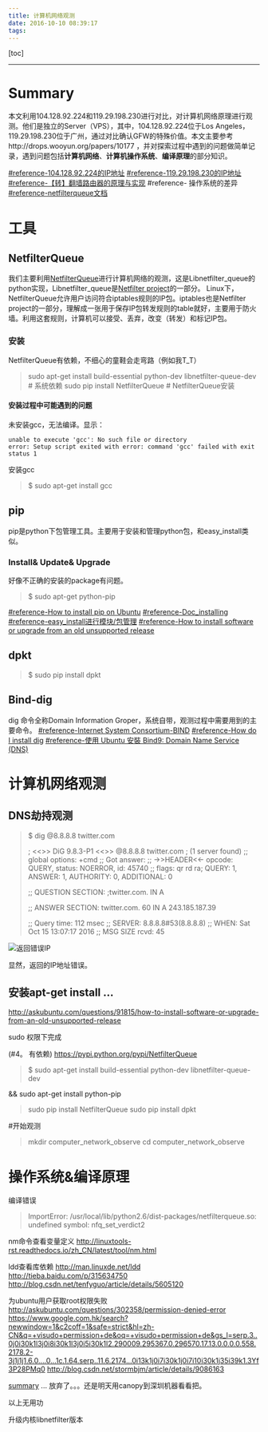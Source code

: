 ```yaml
---
title: 计算机网络观测
date: 2016-10-10 08:39:17
tags:
---
```

[toc]

---

# Summary
本文利用104.128.92.224和119.29.198.230进行对比，对计算机网络原理进行观测。他们是独立的Server（VPS），其中，104.128.92.224位于Los Angeles，119.29.198.230位于广州，通过对比确认GFW的特殊价值。本文主要参考http://drops.wooyun.org/papers/10177 ，并对探索过程中遇到的问题做简单记录，遇到问题包括**计算机网络**、**计算机操作系统**、**编译原理**的部分知识。

[#reference-104.128.92.224的IP地址](http://ip.cn/index.php?ip=104.128.92.224)
[#reference-119.29.198.230的IP地址](http://ip.cn/index.php?ip=119.29.198.230)
 [#reference-【转】翻墙路由器的原理与实现](http://noragithub.github.io/2016/10/06/%E3%80%90%E8%BD%AC%E3%80%91%E7%BF%BB%E5%A2%99%E8%B7%AF%E7%94%B1%E5%99%A8%E7%9A%84%E5%8E%9F%E7%90%86%E4%B8%8E%E5%AE%9E%E7%8E%B0/)
 #reference- 操作系统的差异
 [#reference-netfilterqueue文档](https://pypi.python.org/pypi/NetfilterQueue)

# 工具
## NetfilterQueue

我们主要利用[NetfilterQueue](https://github.com/kti/python-netfilterqueue)进行计算机网络的观测，这是Libnetfilter\_queue的python实现，Libnetfilter\_queue是[Netfilter project](http://netfilter.org/projects/libnetfilter_queue/)的一部分。
Linux下，NetfilterQueue允许用户访问符合iptables规则的IP包。iptables也是Netfilter project的一部分，理解成一张用于保存IP包转发规则的table就好，主要用于防火墙。利用这套规则，计算机可以接受、丢弃，改变（转发）和标记IP包。

### 安装
NetfilterQueue有依赖，不细心的童鞋会走弯路（例如我T_T）

>sudo apt-get install build-essential python-dev libnetfilter-queue-dev # 系统依赖
>sudo pip install NetfilterQueue # NetfilterQueue安装

#### 安装过程中可能遇到的问题

未安装gcc，无法编译。显示：

```
unable to execute 'gcc': No such file or directory
error: Setup script exited with error: command 'gcc' failed with exit status 1
```

安装gcc
>  \$ sudo apt-get install gcc

## pip
pip是python下包管理工具。主要用于安装和管理python包，和easy\_install类似。
###  Install& Update& Upgrade
好像不正确的安装的package有问题。

>  \$ sudo apt-get python-pip

[#reference-How to install pip on Ubuntu](http://www.saltycrane.com/blog/2010/02/how-install-pip-ubuntu/)
[#reference-Doc\_installing](https://pip.pypa.io/en/stable/installing/)
[#reference-easy\_install进行模块/包管理](http://www.cnblogs.com/PandaBamboo/p/3180568.html)
[#reference-How to install software or upgrade from an old unsupported release](http://askubuntu.com/questions/91815/how-to-install-software-or-upgrade-from-an-old-unsupported-release)

## dpkt
>  \$ sudo pip install dpkt

## Bind-dig
dig 命令全称Domain Information Groper，系统自带，观测过程中需要用到的主要命令。
[#reference-Internet System Consortium-BIND](https://www.isc.org/downloads/bind/)
[#reference-How do I install dig](http://askubuntu.com/questions/25098/how-do-i-install-dig)
[#reference-使用 Ubuntu 安裝 Bind9: Domain Name Service (DNS)
](http://www.nowtaxes.com.tw/node/1114)

# 计算机网络观测
## DNS劫持观测
>$ dig @8.8.8.8 twitter.com
>
>; <<>> DiG 9.8.3-P1 <<>> @8.8.8.8 twitter.com
>; (1 server found)
>;; global options: +cmd
>;; Got answer:
>;; ->>HEADER<<- opcode: QUERY, status: NOERROR, id: 45740
>;; flags: qr rd ra; QUERY: 1, ANSWER: 1, AUTHORITY: 0, ADDITIONAL: 0
>
>;; QUESTION SECTION:
>;twitter.com.			IN	A
>
>;; ANSWER SECTION:
>twitter.com.		60	IN	A	243.185.187.39
>
>;; Query time: 112 msec
>;; SERVER: 8.8.8.8#53(8.8.8.8)
>;; WHEN: Sat Oct 15 13:07:17 2016
>;; MSG SIZE  rcvd: 45

![返回错误IP](http://of2r0f294.bkt.clouddn.com/20161015-%E8%BF%94%E5%9B%9E%E9%94%99%E8%AF%AFIP_ID)

显然，返回的IP地址错误。

## 安装apt-get install ...
http://askubuntu.com/questions/91815/how-to-install-software-or-upgrade-from-an-old-unsupported-release

sudo 权限下完成

(#4。 有依赖)
https://pypi.python.org/pypi/NetfilterQueue
> \$ sudo apt-get install build-essential python-dev libnetfilter-queue-dev

&&
sudo apt-get install python-pip
>sudo pip install NetfilterQueue
>sudo pip install dpkt

#开始观测

>mkdir computer_network_observe
>cd computer\_network\_observe

# 操作系统&编译原理
编译错误
>ImportError: /usr/local/lib/python2.6/dist-packages/netfilterqueue.so: undefined symbol: nfq_set_verdict2

nm命令查看变量定义
http://linuxtools-rst.readthedocs.io/zh_CN/latest/tool/nm.html

ldd查看库依赖
http://man.linuxde.net/ldd
http://tieba.baidu.com/p/315634750
http://blog.csdn.net/tenfyguo/article/details/5605120

为ubuntu用户获取root权限失败
http://askubuntu.com/questions/302358/permission-denied-error
https://www.google.com.hk/search?newwindow=1&c2coff=1&safe=strict&hl=zh-CN&q=+visudo+permission+de&oq=+visudo+permission+de&gs_l=serp.3..0j0i30k1l3j0i8i30k1l3j0i5i30k1l2.290009.295367.0.296570.17.13.0.0.0.0.558.2178.2-3j1j1j1.6.0....0...1c.1.64.serp..11.6.2174...0i13k1j0i7i30k1j0i7i10i30k1j35i39k1.3Yf3P28PMq0
http://blog.csdn.net/stormbjm/article/details/9086163




[summary](https://github.com/kti/python-netfilterqueue/issues/16)
...
放弃了。。。还是明天用canopy到深圳机器看看把。


以上无用功

升级内核libnetfilter版本
